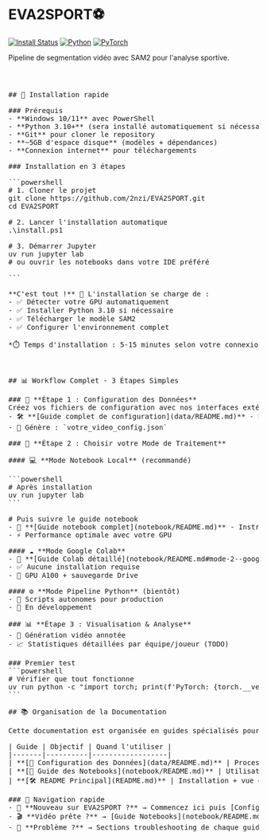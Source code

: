 # EVA2SPORT⚽

[![Install Status](https://img.shields.io/badge/install-automatic-green)](./install.ps1)
[![Python](https://img.shields.io/badge/python-3.10+-blue)](https://python.org)
[![PyTorch](https://img.shields.io/badge/pytorch-2.5+-orange)](https://pytorch.org)

Pipeline de segmentation vidéo avec SAM2 pour l'analyse sportive.
<pre>
<pre>
<pre>

## 🚀 Installation rapide

### Prérequis
- **Windows 10/11** avec PowerShell
- **Python 3.10+** (sera installé automatiquement si nécessaire)
- **Git** pour cloner le repository
- **~5GB d'espace disque** (modèles + dépendances)
- **Connexion internet** pour téléchargements

### Installation en 3 étapes

```powershell
# 1. Cloner le projet
git clone https://github.com/2nzi/EVA2SPORT.git
cd EVA2SPORT

# 2. Lancer l'installation automatique
.\install.ps1

# 3. Démarrer Jupyter
uv run jupyter lab
# ou ouvrir les notebooks dans votre IDE préféré

```

**C'est tout !** 🎉 L'installation se charge de :
- ✅ Détecter votre GPU automatiquement  
- ✅ Installer Python 3.10 si nécessaire
- ✅ Télécharger le modèle SAM2
- ✅ Configurer l'environnement complet

*⏱️ Temps d'installation : 5-15 minutes selon votre connexion*



## 📊 Workflow Complet - 3 Étapes Simples

### 🎯 **Étape 1 : Configuration des Données**
Créez vos fichiers de configuration avec nos interfaces extérieures :
- 🛠️ **[Guide complet de configuration](data/README.md)** - Processus détaillé avec interfaces
- 📄 Génère : `votre_video_config.json`

### 🚀 **Étape 2 : Choisir votre Mode de Traitement**

#### 💻 **Mode Notebook Local** (recommandé)

```powershell
# Après installation
uv run jupyter lab
```

# Puis suivre le guide notebook
- 📖 **[Guide notebook complet](notebook/README.md)** - Instructions détaillées
- ⚡ Performance optimale avec votre GPU

#### ☁️ **Mode Google Colab** 
- 📖 **[Guide Colab détaillé](notebook/README.md#mode-2--google-colab)**
- ✅ Aucune installation requise
- 🔄 GPU A100 + sauvegarde Drive

#### ⚙️ **Mode Pipeline Python** (bientôt)
- 🚧 Scripts autonomes pour production
- 🔄 En développement

### 📊 **Étape 3 : Visualisation & Analyse**
- 🎥 Génération vidéo annotée
- 📈 Statistiques détaillées par équipe/joueur (TODO)

### Premier test
```powershell
# Vérifier que tout fonctionne
uv run python -c "import torch; print(f'PyTorch: {torch.__version__}, CUDA: {torch.cuda.is_available()}')"
```

## 📚 Organisation de la Documentation

Cette documentation est organisée en guides spécialisés pour vous accompagner étape par étape :

| Guide | Objectif | Quand l'utiliser |
|-------|----------|------------------|
| **[📁 Configuration des Données](data/README.md)** | Processus complet avec les 2 interfaces externes | ✅ **Première étape obligatoire** |
| **[📔 Guide des Notebooks](notebook/README.md)** | Utilisation locale + Colab | ✅ Après configuration des données |
| **[🛠️ README Principal](README.md)** | Installation + vue d'ensemble | ✅ Point de départ |

### 🔄 Navigation rapide
- 🚀 **Nouveau sur EVA2SPORT ?** → Commencez ici puis [Configuration](data/README.md)
- 🎬 **Vidéo prête ?** → [Guide Notebooks](notebook/README.md)  
- 🐛 **Problème ?** → Sections troubleshooting de chaque guide
